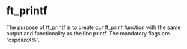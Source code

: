 # ft_printf

The purpose of ft_printf is to create our ft_prinf function with the same output and functionality as the libc printf. The mandatory flags are “cspdiuxX%”.
